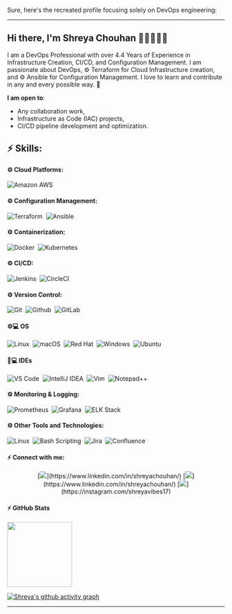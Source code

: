 Sure, here's the recreated profile focusing solely on DevOps engineering:

---

## Hi there, I'm Shreya Chouhan 👋🏼👩🏻‍💻
I am a DevOps Professional with over 4.4 Years of Experience in Infrastructure Creation, CI/CD, and Configuration Management. I am passionate about DevOps, ⚙️ Terraform for Cloud Infrastructure creation, and ⚙️ Ansible for Configuration Management. I love to learn and contribute in any and every possible way. 🌟


**I am open to**:
- Any collaboration work,
- Infrastructure as Code (IAC) projects,
- CI/CD pipeline development and optimization.

## ⚡ Skills:

#### ⚙️ Cloud Platforms:

![Amazon AWS](https://img.shields.io/badge/Amazon_AWS-FF9900?style=for-the-badge&logo=amazonaws&logoColor=white)&nbsp;

#### ⚙️ Configuration Management:

![Terraform](https://img.shields.io/badge/Terraform-623CE4?style=for-the-badge&logo=terraform&logoColor=white)&nbsp;
![Ansible](https://img.shields.io/badge/Ansible-EE0000?style=for-the-badge&logo=ansible&logoColor=white)&nbsp;

#### ⚙️ Containerization:

![Docker](https://img.shields.io/badge/Docker-2CA5E0?style=for-the-badge&logo=docker&logoColor=white)&nbsp;
![Kubernetes](https://img.shields.io/badge/Kubernetes-326CE5?style=for-the-badge&logo=kubernetes&logoColor=white)&nbsp;

#### ⚙️ CI/CD:

![Jenkins](https://img.shields.io/badge/Jenkins-%232C5263.svg?style=for-the-badge&logo=jenkins&logoColor=white)&nbsp;
![CircleCI](https://img.shields.io/badge/CircleCI-343434?style=for-the-badge&logo=circleci&logoColor=white)&nbsp;

#### ⚙️ Version Control:

![Git](https://img.shields.io/badge/GIT-E44C30?style=for-the-badge&logo=git&logoColor=white)&nbsp;
![Github](https://img.shields.io/badge/Github-181717?style=for-the-badge&logo=Github&logoColor=white)&nbsp;
![GitLab](https://img.shields.io/badge/GitLab-FC6D26?style=for-the-badge&logo=GitLab&logoColor=white)&nbsp;

#### ⚙️💻 OS
![Linux](https://img.shields.io/badge/Linux-FCC624?style=for-the-badge&logo=linux&logoColor=black)&nbsp;
![macOS](https://img.shields.io/badge/mac%20os-000000?style=for-the-badge&logo=macos&logoColor=F0F0F0)&nbsp;
![Red Hat](https://img.shields.io/badge/Red%20Hat-EE0000?style=for-the-badge&logo=redhat&logoColor=white)&nbsp;
![Windows](https://img.shields.io/badge/Windows-0078D6?style=for-the-badge&logo=windows&logoColor=white)&nbsp;
![Ubuntu](https://img.shields.io/badge/Ubuntu-E95420?style=for-the-badge&logo=ubuntu&logoColor=white)&nbsp;

#### 🚀💻 IDEs

![VS Code](https://img.shields.io/badge/Visual%20Studio%20Code-0078d7.svg?style=for-the-badge&logo=visual-studio-code&logoColor=white)&nbsp;
![IntelliJ IDEA](https://img.shields.io/badge/IntelliJ_IDEA-000000.svg?style=for-the-badge&logo=intellij-idea&logoColor=white)&nbsp;
![Vim](https://img.shields.io/badge/VIM-%2311AB00.svg?style=for-the-badge&logo=vim&logoColor=white)&nbsp;
![Notepad++](https://img.shields.io/badge/Notepad++-90E59A.svg?style=for-the-badge&logo=notepad%2B%2B&logoColor=black)&nbsp;


#### ⚙️ Monitoring & Logging:

![Prometheus](https://img.shields.io/badge/Prometheus-E6522C?style=for-the-badge&logo=prometheus&logoColor=white)&nbsp;
![Grafana](https://img.shields.io/badge/Grafana-F46800?style=for-the-badge&logo=grafana&logoColor=white)&nbsp;
![ELK Stack](https://img.shields.io/badge/ELK_Stack-005571?style=for-the-badge&logo=elastic&logoColor=white)&nbsp;

#### ⚙️ Other Tools and Technologies:

![Linux](https://img.shields.io/badge/Linux-FCC624?style=for-the-badge&logo=linux&logoColor=black)&nbsp;
![Bash Scripting](https://img.shields.io/badge/Bash_Scripting-121011?style=for-the-badge&logo=gnu-bash&logoColor=white)&nbsp;
![Jira](https://img.shields.io/badge/Jira-0052CC?style=for-the-badge&logo=Jira&logoColor=white)&nbsp;
![Confluence](https://img.shields.io/badge/confluence-%23172BF4.svg?style=for-the-badge&logo=confluence&logoColor=white)&nbsp;

#### ⚡ Connect with me:

<p align = "center">
[<img src="https://img.shields.io/badge/linkedin-%2312100E.svg?&style=for-the-badge&logo=linkedin&logoColor=white&color=black" />](https://www.linkedin.com/in/shreyachouhan/)
[<img src="https://img.shields.io/badge/twitter-%231DA1F2.svg?&style=for-the-badge&logo=twitter&logoColor=white&color=black" />](https://www.linkedin.com/in/shreyachouhan/)
[<img src="https://img.shields.io/badge/instagram-%2312100E.svg?&style=for-the-badge&logo=instagram&logoColor=white&color=black" />](https://instagram.com/shreyavibes17)
</p>

#### ⚡ GitHub Stats

<a href="https://www.adamalston.com/"><img height="150px" src="https://github-readme-stats.vercel.app/api?username=shreya-17&count_private=true&hide_title=true&hide_border=true&show_icons=true&include_all_commits=true&count_private=true&line_height=21&text_color=000&icon_color=000&bg_color=0,ea6161,ffc64d,fffc4d,52fa5a&theme=graywhite" /></a>

[![Shreya's github activity graph](https://github-readme-activity-graph.cyclic.app/graph?username=shreya-17&theme=github)](https://github.com/ashutosh00710/github-readme-activity-graph)

--- 

